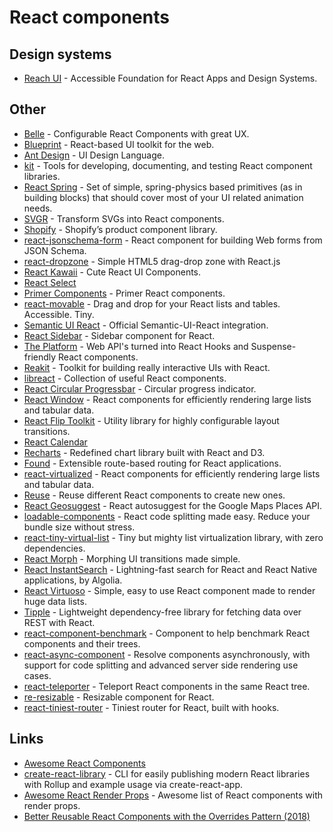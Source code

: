 # React components

## Design systems

- [Reach UI](https://github.com/reach/reach-ui) - Accessible Foundation for React Apps and Design Systems.

## Other

- [Belle](https://github.com/nikgraf/belle/) - Configurable React Components with great UX.
- [Blueprint](https://github.com/palantir/blueprint) - React-based UI toolkit for the web.
- [Ant Design](http://ant.design/docs/react/introduce) - UI Design Language.
- [kit](https://github.com/c8r/kit) - Tools for developing, documenting, and testing React component libraries.
- [React Spring](https://github.com/drcmda/react-spring) - Set of simple, spring-physics based primitives (as in building blocks) that should cover most of your UI related animation needs.
- [SVGR](https://github.com/smooth-code/svgr) - Transform SVGs into React components.
- [Shopify](https://github.com/Shopify/polaris-react) - Shopify’s product component library.
- [react-jsonschema-form](https://github.com/mozilla-services/react-jsonschema-form) - React component for building Web forms from JSON Schema.
- [react-dropzone](https://github.com/react-dropzone/react-dropzone) - Simple HTML5 drag-drop zone with React.js
- [React Kawaii](https://github.com/miukimiu/react-kawaii) - Cute React UI Components.
- [React Select](https://github.com/react-component/select)
- [Primer Components](https://github.com/primer/components) - Primer React components.
- [react-movable](https://github.com/tajo/react-movable) - Drag and drop for your React lists and tables. Accessible. Tiny.
- [Semantic UI React](https://github.com/Semantic-Org/Semantic-UI-React) - Official Semantic-UI-React integration.
- [React Sidebar](https://github.com/balloob/react-sidebar) - Sidebar component for React.
- [The Platform](https://github.com/palmerhq/the-platform) - Web API's turned into React Hooks and Suspense-friendly React components.
- [Reakit](https://github.com/reakit/reakit) - Toolkit for building really interactive UIs with React.
- [libreact](https://github.com/streamich/libreact) - Collection of useful React components.
- [React Circular Progressbar](https://github.com/iqnivek/react-circular-progressbar) - Circular progress indicator.
- [React Window](https://github.com/bvaughn/react-window) - React components for efficiently rendering large lists and tabular data.
- [React Flip Toolkit](https://github.com/aholachek/react-flip-toolkit) - Utility library for highly configurable layout transitions.
- [React Calendar](https://github.com/react-component/calendar)
- [Recharts](https://github.com/recharts/recharts) - Redefined chart library built with React and D3.
- [Found](https://github.com/4Catalyzer/found) - Extensible route-based routing for React applications.
- [react-virtualized](https://github.com/bvaughn/react-virtualized) - React components for efficiently rendering large lists and tabular data.
- [Reuse](https://github.com/diegohaz/reuse) - Reuse different React components to create new ones.
- [React Geosuggest](https://github.com/ubilabs/react-geosuggest) - React autosuggest for the Google Maps Places API.
- [loadable-components](https://github.com/smooth-code/loadable-components) - React code splitting made easy. Reduce your bundle size without stress.
- [react-tiny-virtual-list](https://github.com/clauderic/react-tiny-virtual-list) - Tiny but mighty list virtualization library, with zero dependencies.
- [React Morph](https://github.com/brunnolou/react-morph) - Morphing UI transitions made simple.
- [React InstantSearch](https://github.com/algolia/react-instantsearch) - Lightning-fast search for React and React Native applications, by Algolia.
- [React Virtuoso](https://github.com/petyosi/react-virtuoso) - Simple, easy to use React component made to render huge data lists.
- [Tipple](https://github.com/andyrichardson/tipple) - Lightweight dependency-free library for fetching data over REST with React.
- [react-component-benchmark](https://github.com/paularmstrong/react-component-benchmark) - Component to help benchmark React components and their trees.
- [react-async-component](https://github.com/ctrlplusb/react-async-component) - Resolve components asynchronously, with support for code splitting and advanced server side rendering use cases.
- [react-teleporter](https://github.com/smooth-code/react-teleporter) - Teleport React components in the same React tree.
- [re-resizable](https://github.com/bokuweb/re-resizable) - Resizable component for React.
- [react-tiniest-router](https://github.com/kitze/react-tiniest-router) - Tiniest router for React, built with hooks.

## Links

- [Awesome React Components](https://github.com/brillout/awesome-react-components#readme)
- [create-react-library](https://github.com/transitive-bullshit/create-react-library) - CLI for easily publishing modern React libraries with Rollup and example usage via create-react-app.
- [Awesome React Render Props](https://github.com/jaredpalmer/awesome-react-render-props#readme) - Awesome list of React components with render props.
- [Better Reusable React Components with the Overrides Pattern (2018)](https://medium.com/@dschnr/better-reusable-react-components-with-the-overrides-pattern-9eca2339f646)
